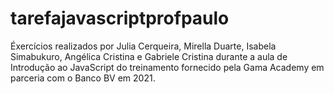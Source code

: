 # tarefajavascriptprofpaulo
Éxercícios realizados por Julia Cerqueira, Mirella Duarte, Isabela Simabukuro, Angélica Cristina e Gabriele Cristina durante a aula de Introdução ao JavaScript do treinamento fornecido pela Gama Academy em parceria com o Banco BV em 2021.
